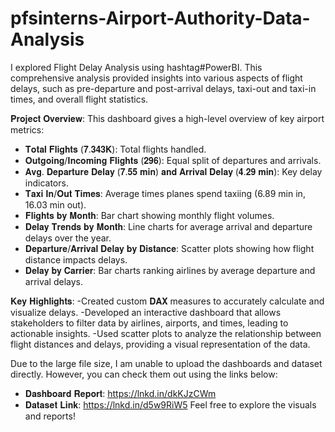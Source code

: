 # pfsinterns-Airport-Authority-Data-Analysis

I explored Flight Delay Analysis using hashtag#PowerBI. This comprehensive analysis provided insights into various aspects of flight delays, such as pre-departure and post-arrival delays, taxi-out and taxi-in times, and overall flight statistics.

𝐏𝐫𝐨𝐣𝐞𝐜𝐭 𝐎𝐯𝐞𝐫𝐯𝐢𝐞𝐰:
This dashboard gives a high-level overview of key airport metrics:
- 𝐓𝐨𝐭𝐚𝐥 𝐅𝐥𝐢𝐠𝐡𝐭𝐬 (𝟕.𝟑𝟒𝟑𝐊): Total flights handled.
- 𝐎𝐮𝐭𝐠𝐨𝐢𝐧𝐠/𝐈𝐧𝐜𝐨𝐦𝐢𝐧𝐠 𝐅𝐥𝐢𝐠𝐡𝐭𝐬 (𝟐𝟗𝟔): Equal split of departures and arrivals.
- 𝐀𝐯𝐠. 𝐃𝐞𝐩𝐚𝐫𝐭𝐮𝐫𝐞 𝐃𝐞𝐥𝐚𝐲 (𝟕.𝟓𝟓 𝐦𝐢𝐧) 𝐚𝐧𝐝 𝐀𝐫𝐫𝐢𝐯𝐚𝐥 𝐃𝐞𝐥𝐚𝐲 (𝟒.𝟐𝟗 𝐦𝐢𝐧): Key delay indicators.
- 𝐓𝐚𝐱𝐢 𝐈𝐧/𝐎𝐮𝐭 𝐓𝐢𝐦𝐞𝐬: Average times planes spend taxiing (6.89 min in, 16.03 min out).
- 𝐅𝐥𝐢𝐠𝐡𝐭𝐬 𝐛𝐲 𝐌𝐨𝐧𝐭𝐡: Bar chart showing monthly flight volumes.
- 𝐃𝐞𝐥𝐚𝐲 𝐓𝐫𝐞𝐧𝐝𝐬 𝐛𝐲 𝐌𝐨𝐧𝐭𝐡:  Line charts for average arrival and departure delays over the year.
- 𝐃𝐞𝐩𝐚𝐫𝐭𝐮𝐫𝐞/𝐀𝐫𝐫𝐢𝐯𝐚𝐥 𝐃𝐞𝐥𝐚𝐲 𝐛𝐲 𝐃𝐢𝐬𝐭𝐚𝐧𝐜𝐞: Scatter plots showing how flight distance impacts delays.
- 𝐃𝐞𝐥𝐚𝐲 𝐛𝐲 𝐂𝐚𝐫𝐫𝐢𝐞𝐫: Bar charts ranking airlines by average departure and arrival delays.

𝐊𝐞𝐲 𝐇𝐢𝐠𝐡𝐥𝐢𝐠𝐡𝐭𝐬:
-Created custom 𝐃𝐀𝐗 measures to accurately calculate and visualize delays.
-Developed an interactive dashboard that allows stakeholders to filter data by airlines, airports, and times, leading to actionable insights.
-Used scatter plots to analyze the relationship between flight distances and delays, providing a visual representation of the data.


Due to the large file size, I am unable to upload the dashboards and dataset directly. However, you can check them out using the links below:
- 𝐃𝐚𝐬𝐡𝐛𝐨𝐚𝐫𝐝 𝐑𝐞𝐩𝐨𝐫𝐭: https://lnkd.in/dkKJzCWm 
- 𝐃𝐚𝐭𝐚𝐬𝐞𝐭 𝐋𝐢𝐧𝐤: https://lnkd.in/d5w9RiW5
Feel free to explore the visuals and reports!

